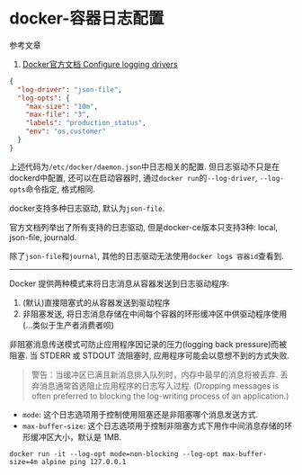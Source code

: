 # docker-容器日志配置

参考文章

1. [Docker官方文档 Configure logging drivers](https://docs.docker.com/config/containers/logging/configure/)

```json
{
  "log-driver": "json-file",
  "log-opts": {
    "max-size": "10m",
    "max-file": "3",
    "labels": "production_status",
    "env": "os,customer"
  }
}
```

上述代码为`/etc/docker/daemon.json`中日志相关的配置. 但日志驱动不只是在dockerd中配置, 还可以在启动容器时, 通过`docker run`的`--log-driver`, `--log-opts`命令指定, 格式相同.

docker支持多种日志驱动, 默认为`json-file`.

官方文档列举出了所有支持的日志驱动, 但是docker-ce版本只支持3种: local, json-file, journald.

除了`json-file`和`journal`, 其他的日志驱动无法使用`docker logs 容器id`查看到.

------

Docker 提供两种模式来将日志消息从容器发送到日志驱动程序:

1. (默认)直接阻塞式的从容器发送到驱动程序
2. 非阻塞发送, 将日志消息存储在中间每个容器的环形缓冲区中供驱动程序使用(...类似于生产者消费者呗)

非阻塞消息传送模式可防止应用程序因记录的压力(logging back pressure)而被阻塞. 当 STDERR 或 STDOUT 流阻塞时, 应用程序可能会以意想不到的方式失败.

> 警告：当缓冲区已满且新消息排入队列时，内存中最早的消息将被丢弃. 丢弃消息通常首选阻止应用程序的日志写入过程. (Dropping messages is often preferred to blocking the log-writing process of an application.)

- `mode`: 这个日志选项用于控制使用阻塞还是非阻塞哪个消息发送方式. 
- `max-buffer-size`: 这个日志选项用于控制非阻塞方式下用作中间消息存储的环形缓冲区大小，默认是 1MB. 

```
docker run -it --log-opt mode=non-blocking --log-opt max-buffer-size=4m alpine ping 127.0.0.1
```
